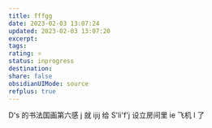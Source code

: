 ```yaml
---
title: fffgg
date: 2023-02-03 13:07:24
updated: 2023-02-03 13:07:20
excerpt: 
tags: 
rating: ⭐
status: inprogress
destination: 
share: false
obsidianUIMode: source
refplus: true
---
```


D's 的书法国画第六感 j 就 ijij 给
S'li'f'j 设立房间里 ie 飞机 l 了 